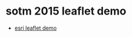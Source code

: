 # sotm 2015 leaflet demo

* [esri leaflet demo](http://valuecreation.github.io/sotm_2015_leaflet_demo/)
